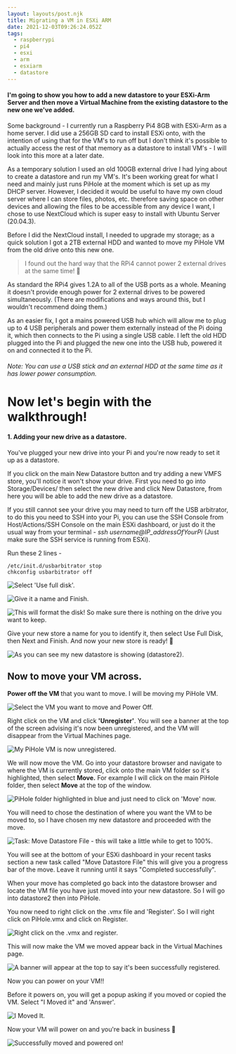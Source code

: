 ```yaml
---
layout: layouts/post.njk
title: Migrating a VM in ESXi ARM
date: 2021-12-03T09:26:24.052Z
tags:
  - raspberrypi
  - pi4
  - esxi
  - arm
  - esxiarm
  - datastore
---
```

#### **I'm going to show you how to add a new datastore to your ESXi-Arm Server and then move a Virtual Machine from the existing datastore to the new one we've added.**

Some background - I currently run a Raspberry Pi4 8GB with ESXi-Arm as a home server. I did use a 256GB SD card to install ESXi onto, with the intention of using that for the VM's to run off but I don't think it's possible to actually access the rest of that memory as a datastore to install VM's - I will look into this more at a later date. 

As a temporary solution I used an old 100GB external drive I had lying about to create a datastore and run my VM's. It's been working great for what I need and mainly just runs PiHole at the moment which is set up as my DHCP server. However, I decided it would be useful to have my own cloud server where I can store files, photos, etc. therefore saving space on other devices and allowing the files to be accessible from any device I want, I chose to use NextCloud which is super easy to install with Ubuntu Server (20.04.3).

Before I did the NextCloud install, I needed to upgrade my storage; as a quick solution I got a 2TB external HDD and wanted to move my PiHole VM from the old drive onto this new one. 

> I found out the hard way that the RPi4 cannot power 2 external drives at the same time! 🤦

As standard the RPi4 gives 1.2A to all of the USB ports as a whole. Meaning it doesn't provide enough power for 2 external drives to be powered simultaneously. (There are modifications and ways around this, but I wouldn't recommend doing them.) 

As an easier fix, I got a mains powered USB hub which will allow me to plug up to 4 USB peripherals and power them externally instead of the Pi doing it, which then connects to the Pi using a single USB cable. I left the old HDD plugged into the Pi and plugged the new one into the USB hub, powered it on and connected it to the Pi. 

###### *Note: You can use a USB stick and an external HDD at the same time as it has lower power consumption.*

# Now let's begin with the walkthrough! 

#### 1. Adding your new drive as a datastore.

You've plugged your new drive into your Pi and you're now ready to set it up as a datastore. 

If you click on the main New Datastore button and try adding a new VMFS store, you'll notice it won't show your drive. First you need to go into Storage/Devices/ then select the new drive and click New Datastore, from here you will be able to add the new drive as a datastore. 

If you still cannot see your drive you may need to turn off the USB arbitrator, to do this you need to SSH into your Pi, you can use the SSH Console from Host/Actions/SSH Console on the main ESXi dashboard, or just do it the usual way from your terminal *\- ssh username@IP_addressOfYourPi*  (Just make sure the SSH service is running from ESXi).

Run these 2 lines - 

```
/etc/init.d/usbarbitrator stop
chkconfig usbarbitrator off
```

![](/images/1-adding-new-datastore-couldnt-see-it-when-clicking-on-the-main-add-datastore-button-so-had-to-go-to-devices-and-do-it-from-there.jpg "Select 'Use full disk'.")

![](/images/2.jpg "Give it a name and Finish. ")

![](/images/3.jpg "This will format the disk! So make sure there is nothing on the drive you want to keep. ")



Give your new store a name for you to identify it, then select Use Full Disk, then Next and Finish. And now your new store is ready! 🎉

![](/images/4-done-now-its-showing-in-the-datastores-tab-and-can-be-used-for-vms.jpg "As you can see my new datastore is showing (datastore2).")

## Now to move your VM across.



**Power off the VM** that you want to move. I will be moving my PiHole VM. 

![](/images/5-power-off-vm-before-we-will-move-it-to-the-other-datastore.jpg "Select the VM you want to move and Power Off. ")



Right click on the VM and click **'Unregister'**. You will see a banner at the top of the screen advising it's now been unregistered, and the VM will disappear from the Virtual Machines page. 

![](/images/6-ive-now-powered-it-off-and-un-registered-the-vm-so-its-dissapeared.jpg "My PiHole VM is now unregistered. ")

We will now move the VM. Go into your datastore browser and navigate to where the VM is currently stored, click onto the main VM folder so it's highlighted, then select **Move.** For example I will click on the main PiHole folder, then select **Move** at the top of the window. 

![](/images/7-select-the-vm-you-want-to-move-so-its-highlighted-then-click-move-and-select-the-store-you-want-it-moved-to.jpg "PiHole folder highlighted in blue and just need to click on 'Move' now. ")

You will need to chose the destination of where you want the VM to be moved to, so I have chosen my new datastore and proceeded with the move. 

![](/images/8-once-youve-selected-to-move-to-the-new-datastore-it-you-can-close-the-window-and-it-will-show-at-the-bottom-the-progress-of-the-move.jpg "Task: Move Datastore File - this will take a little while to get to 100%.")

You will see at the bottom of your ESXi dashboard in your recent tasks section a new task called "Move Datastore File" this will give you a progress bar of the move. Leave it running until it says "Completed successfully". 

When your move has completed go back into the datastore browser and locate the VM file you have just moved into your new datastore. So I will go into datastore2 then into PiHole. 

You now need to right click on the .vmx file and 'Register'. So I will right click on PiHole.vmx and click on Register. 

![](/images/9-when-its-finished-the-move-go-into-the-datastore-browser-click-on-the-.vmx-file-in-the-new-store-and-register-that-vmx-file.jpg "Right click on the .vmx and register.")

This will now make the VM we moved appear back in the Virtual Machines page.   

![](/images/10-it-should-tell-you-at-the-top-if-it-s-sucessful.jpg "A banner will appear at the top to say it's been successfully registered. ")

Now you can power on your VM!!



Before it powers on, you will get a popup asking if you moved or copied the VM. Select "I Moved it" and 'Answer'. 

![](/images/11-go-back-to-the-vm-page-and-power-on-the-vm-we-just-moved-it-will-prompt-you-select-i-moved-it.jpg "I Moved It.")

Now your VM will power on and you're back in business 🙌



![](/images/12-it-will-then-power-on-.jpg "Successfully moved and powered on! ")